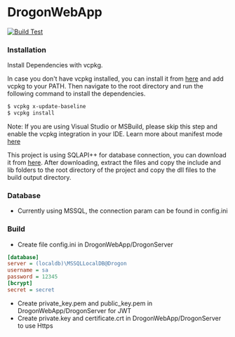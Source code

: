 # DrogonWebApp
[![Build Test](https://github.com/k-nero/SWD-Laundry-Backend/actions/workflows/aws.yml/badge.svg)](https://github.com/k-nero/SWD-Laundry-Backend/actions/workflows/aws.yml)
### Installation

Install Dependencies with vcpkg.

In case you don't have vcpkg installed, you can install it from [here]( https://github.com/microsoft/vcpkg) and add vcpkg to your PATH.
Then navigate to the root directory and run the following command to install the dependencies.
```sh 
$ vcpkg x-update-baseline
$ vcpkg install
```

Note: If you are using Visual Studio or MSBuild, please skip this step and enable the vcpkg integration in your IDE. Learn more about manifest mode [here]( https://learn.microsoft.com/en-us/vcpkg/consume/manifest-mode?tabs=msbuild%2Cbuild-MSBuild )

This project is using SQLAPI++ for database connection, you can download it from [here](https://www.sqlapi.com/Download/). After downloading, extract the files and copy the include and lib folders to the root directory of the project and copy the dll files to the build output directory.

  


### Database
- Currently using MSSQL, the connection param can be found in config.ini
### Build
- Create file config.ini in DrogonWebApp/DrogonServer 
```ini
[database]
server = (localdb)\MSSQLLocalDB@Drogon
username = sa
password = 12345
[bcrypt]
secret = secret
```
- Create private_key.pem and public_key.pem in DrogonWebApp/DrogonServer for JWT 
- Create private.key and certificate.crt in DrogonWebApp/DrogonServer to use Https

